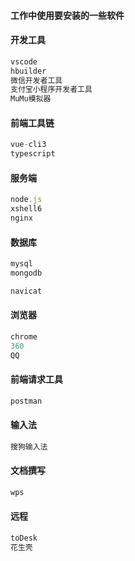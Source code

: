 #### 工作中使用要安装的一些软件



#### 开发工具

```js
vscode
hbuilder
微信开发者工具
支付宝小程序开发者工具
MuMu模拟器
```



#### 前端工具链

```js
vue-cli3
typescript

```

#### 服务端

```js
node.js
xshell6
nginx
```



#### 数据库

```js
mysql
mongodb

navicat
```



#### 浏览器

```js
chrome
360
QQ
```



#### 前端请求工具

```js
postman
```



#### 输入法

```js
搜狗输入法
```



#### 文档撰写

```js
wps
```



#### 远程

```js
toDesk
花生壳
```







